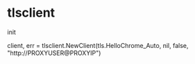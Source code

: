 # tlsclient

init 

client, err = tlsclient.NewClient(tls.HelloChrome_Auto, nil, false, "http://PROXYUSER@PROXYIP")
